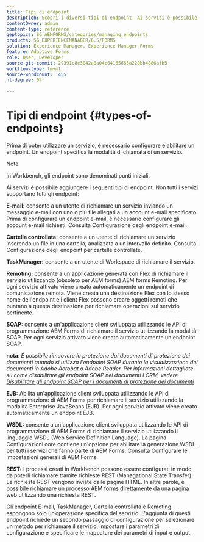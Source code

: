 ```yaml
---
title: Tipi di endpoint
description: Scopri i diversi tipi di endpoint. Ai servizi è possibile aggiungere diversi tipi di endpoint, ad esempio E-mail, Cartella controllata e molto altro ancora.
contentOwner: admin
content-type: reference
geptopics: SG_AEMFORMS/categories/managing_endpoints
products: SG_EXPERIENCEMANAGER/6.5/FORMS
solution: Experience Manager, Experience Manager Forms
feature: Adaptive Forms
role: User, Developer
source-git-commit: 29391c8e3042a8a04c64165663a228bb4886afb5
workflow-type: tm+mt
source-wordcount: '455'
ht-degree: 0%

---
```


# Tipi di endpoint {#types-of-endpoints}

Prima di poter utilizzare un servizio, è necessario configurare e abilitare un endpoint. Un endpoint specifica la modalità di chiamata di un servizio.

>[!NOTE]
>
>In Workbench, gli endpoint sono denominati punti iniziali.

Ai servizi è possibile aggiungere i seguenti tipi di endpoint. Non tutti i servizi supportano tutti gli endpoint:

**E-mail:** consente a un utente di richiamare un servizio inviando un messaggio e-mail con uno o più file allegati a un account e-mail specificato. Prima di configurare un endpoint e-mail, è necessario configurare gli account e-mail richiesti. Consulta Configurazione degli endpoint e-mail.

**Cartella controllata:** consente a un utente di richiamare un servizio inserendo un file in una cartella, analizzata a un intervallo definito. Consulta Configurazione degli endpoint per cartelle controllate.

**TaskManager:** consente a un utente di Workspace di richiamare il servizio.

**Remoting:** consente a un&#39;applicazione generata con Flex di richiamare il servizio utilizzando (obsoleto per AEM forms) AEM forms Remoting. Per ogni servizio attivato viene creato automaticamente un endpoint di comunicazione remota. Viene creata una destinazione Flex con lo stesso nome dell&#39;endpoint e i client Flex possono creare oggetti remoti che puntano a questa destinazione per richiamare operazioni sul servizio pertinente.

**SOAP:** consente a un&#39;applicazione client sviluppata utilizzando le API di programmazione AEM Forms di richiamare il servizio utilizzando la modalità SOAP. Per ogni servizio attivato viene creato automaticamente un endpoint SOAP.

**nota**: *È possibile rimuovere la protezione dai documenti di protezione dei documenti quando si utilizza l&#39;endpoint SOAP durante la visualizzazione dei documenti in Adobe Acrobat o Adobe Reader. Per informazioni dettagliate su come disabilitare gli endpoint SOAP nei documenti LCRM, vedere [Disabilitare gli endpoint SOAP per i documenti di protezione dei documenti](/help/forms/using/admin-help/configuring-client-server-options.md#disable-soap-endpoints-for-document-security-documents)*

**EJB:** Abilita un&#39;applicazione client sviluppata utilizzando le API di programmazione di AEM Forms per richiamare il servizio utilizzando la modalità Enterprise JavaBeans (EJB). Per ogni servizio attivato viene creato automaticamente un endpoint EJB.

**WSDL:** consente a un&#39;applicazione client sviluppata utilizzando le API di programmazione di AEM Forms di richiamare il servizio utilizzando il linguaggio WSDL (Web Service Definition Language). La pagina Configurazioni core contiene un&#39;opzione per abilitare la generazione WSDL per tutti i servizi che fanno parte di AEM Forms. Consulta Configurare le impostazioni generali di AEM Forms.

**REST:** I processi creati in Workbench possono essere configurati in modo da poterli richiamare tramite richieste REST (Managational State Transfer). Le richieste REST vengono inviate dalle pagine HTML. In altre parole, è possibile richiamare un processo AEM forms direttamente da una pagina web utilizzando una richiesta REST.

Gli endpoint E-mail, TaskManager, Cartella controllata e Remoting espongono solo un’operazione specifica del servizio. L&#39;aggiunta di questi endpoint richiede un secondo passaggio di configurazione per selezionare un metodo per richiamare il servizio, impostare i parametri di configurazione e specificare le mappature dei parametri di input e output.
